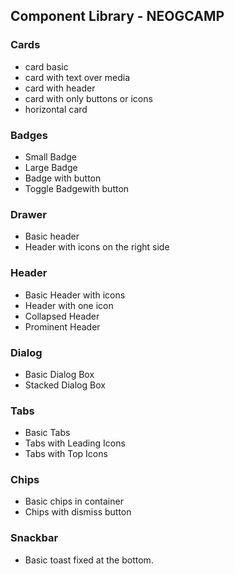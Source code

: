 ## Component Library - NEOGCAMP

### Cards
- card basic
- card with text over media
- card with header
- card with only buttons or icons
- horizontal card

### Badges 
- Small Badge
- Large Badge
- Badge with button
- Toggle Badgewith button

### Drawer
- Basic header
- Header with icons on the right side

### Header
- Basic Header with icons
- Header with one icon
- Collapsed Header
- Prominent Header

### Dialog
- Basic Dialog Box
- Stacked Dialog Box

### Tabs
- Basic Tabs
- Tabs with Leading Icons
- Tabs with Top Icons

### Chips
- Basic chips in container
- Chips with dismiss button

### Snackbar
- Basic toast fixed at the bottom.